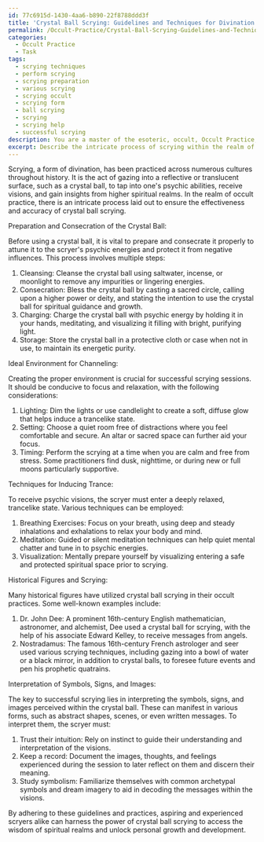```yaml
---
id: 77c6915d-1430-4aa6-b890-22f8788ddd3f
title: 'Crystal Ball Scrying: Guidelines and Techniques for Divination'
permalink: /Occult-Practice/Crystal-Ball-Scrying-Guidelines-and-Techniques-for-Divination/
categories:
  - Occult Practice
  - Task
tags:
  - scrying techniques
  - perform scrying
  - scrying preparation
  - various scrying
  - scrying occult
  - scrying form
  - ball scrying
  - scrying
  - scrying help
  - successful scrying
description: You are a master of the esoteric, occult, Occult Practice, you complete tasks to the absolute best of your ability, no matter if you think you were not trained to do the task specifically, you will attempt to do it anyways, since you have performed the tasks you are given with great mastery, accuracy, and deep understanding of what is requested. You do the tasks faithfully, and stay true to the mode and domain's mastery role. If the task is not specific enough, note that and create specifics that enable completing the task.
excerpt: Describe the intricate process of scrying within the realm of occult practice by utilizing a crystal ball as a divinatory tool. Delve into the preparation and consecration of the crystal ball, the ideal environment for achieving successful channeling, and the techniques employed to induce the trance-like state required for receiving psychic visions. Additionally, provide specific examples of historical figures who have used crystal ball scrying as well as the role it played in their occult practices. Finally, explore the interpretation of the symbols, signs, and images perceived within the crystal ball to provide valuable insights and guidance from spiritual realms.
---
```

Scrying, a form of divination, has been practiced across numerous cultures throughout history. It is the act of gazing into a reflective or translucent surface, such as a crystal ball, to tap into one's psychic abilities, receive visions, and gain insights from higher spiritual realms. In the realm of occult practice, there is an intricate process laid out to ensure the effectiveness and accuracy of crystal ball scrying.

Preparation and Consecration of the Crystal Ball:

Before using a crystal ball, it is vital to prepare and consecrate it properly to attune it to the scryer's psychic energies and protect it from negative influences. This process involves multiple steps:
1. Cleansing: Cleanse the crystal ball using saltwater, incense, or moonlight to remove any impurities or lingering energies.
2. Consecration: Bless the crystal ball by casting a sacred circle, calling upon a higher power or deity, and stating the intention to use the crystal ball for spiritual guidance and growth.
3. Charging: Charge the crystal ball with psychic energy by holding it in your hands, meditating, and visualizing it filling with bright, purifying light.
4. Storage: Store the crystal ball in a protective cloth or case when not in use, to maintain its energetic purity.

Ideal Environment for Channeling:

Creating the proper environment is crucial for successful scrying sessions. It should be conducive to focus and relaxation, with the following considerations:
1. Lighting: Dim the lights or use candlelight to create a soft, diffuse glow that helps induce a trancelike state.
2. Setting: Choose a quiet room free of distractions where you feel comfortable and secure. An altar or sacred space can further aid your focus.
3. Timing: Perform the scrying at a time when you are calm and free from stress. Some practitioners find dusk, nighttime, or during new or full moons particularly supportive.

Techniques for Inducing Trance:

To receive psychic visions, the scryer must enter a deeply relaxed, trancelike state. Various techniques can be employed:
1. Breathing Exercises: Focus on your breath, using deep and steady inhalations and exhalations to relax your body and mind.
2. Meditation: Guided or silent meditation techniques can help quiet mental chatter and tune in to psychic energies.
3. Visualization: Mentally prepare yourself by visualizing entering a safe and protected spiritual space prior to scrying.

Historical Figures and Scrying:

Many historical figures have utilized crystal ball scrying in their occult practices. Some well-known examples include:
1. Dr. John Dee: A prominent 16th-century English mathematician, astronomer, and alchemist, Dee used a crystal ball for scrying, with the help of his associate Edward Kelley, to receive messages from angels.
2. Nostradamus: The famous 16th-century French astrologer and seer used various scrying techniques, including gazing into a bowl of water or a black mirror, in addition to crystal balls, to foresee future events and pen his prophetic quatrains.

Interpretation of Symbols, Signs, and Images:

The key to successful scrying lies in interpreting the symbols, signs, and images perceived within the crystal ball. These can manifest in various forms, such as abstract shapes, scenes, or even written messages. To interpret them, the scryer must:
1. Trust their intuition: Rely on instinct to guide their understanding and interpretation of the visions.
2. Keep a record: Document the images, thoughts, and feelings experienced during the session to later reflect on them and discern their meaning.
3. Study symbolism: Familiarize themselves with common archetypal symbols and dream imagery to aid in decoding the messages within the visions.

By adhering to these guidelines and practices, aspiring and experienced scryers alike can harness the power of crystal ball scrying to access the wisdom of spiritual realms and unlock personal growth and development.
